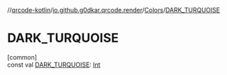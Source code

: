 //[qrcode-kotlin](../../../index.md)/[io.github.g0dkar.qrcode.render](../index.md)/[Colors](index.md)/[DARK_TURQUOISE](-d-a-r-k_-t-u-r-q-u-o-i-s-e.md)

# DARK_TURQUOISE

[common]\
const val [DARK_TURQUOISE](-d-a-r-k_-t-u-r-q-u-o-i-s-e.md): [Int](https://kotlinlang.org/api/latest/jvm/stdlib/kotlin/-int/index.html)
